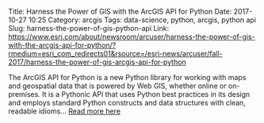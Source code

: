 Title: Harness the Power of GIS with the ArcGIS API for Python
Date: 2017-10-27 10:25
Category: arcgis
Tags: data-science, python, arcgis, python api
Slug: harness-the-power-of-gis-python-api
Link: https://www.esri.com/about/newsroom/arcuser/harness-the-power-of-gis-with-the-arcgis-api-for-python/?rmedium=esri_com_redirects01&rsource=/esri-news/arcuser/fall-2017/harness-the-power-of-gis-arcgis-api-for-python

The ArcGIS API for Python is a new Python library for working with maps and geospatial data that is powered by Web GIS, whether online or on-premises. It is a Pythonic API that uses Python best practices in its design and employs standard Python constructs and data structures with clean, readable idioms... [Read more here](https://www.esri.com/about/newsroom/arcuser/harness-the-power-of-gis-with-the-arcgis-api-for-python/?rmedium=esri_com_redirects01&rsource=/esri-news/arcuser/fall-2017/harness-the-power-of-gis-arcgis-api-for-python)